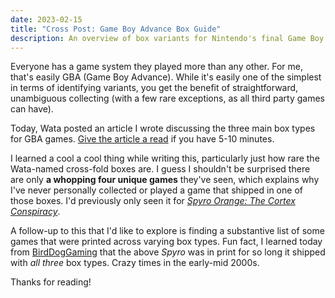 ```yaml
---
date: 2023-02-15
title: "Cross Post: Game Boy Advance Box Guide"
description: An overview of box variants for Nintendo's final Game Boy iteration
---
```

Everyone has a game system they played more than any other. For me, that's easily GBA (Game Boy Advance). While it's easily one of the simplest in terms of identifying variants, you get the benefit of straightforward, unambiguous collecting (with a few rare exceptions, as all third party games can have).

Today, Wata posted an article I wrote discussing the three main box types for GBA games. [Give the article a read](https://blog.watagames.com/2023/02/14/game-boy-advance-box-guide/) if you have 5-10 minutes.

I learned a cool a cool thing while writing this, particularly just how rare the Wata-named cross-fold boxes are. I guess I shouldn't be surprised there are only **a whopping four unique games** they've seen, which explains why I've never personally collected or played a game that shipped in one of those boxes. I'd previously only seen it for *[Spyro Orange: The Cortex Conspiracy](https://spyro.fandom.com/wiki/Spyro_Orange:_The_Cortex_Conspiracy)*.

A follow-up to this that I'd like to explore is finding a substantive list of some games that were printed across varying box types. Fun fact, I learned today from [BirdDogGaming](https://www.youtube.com/@birddoggaming) that the above *Spyro* was in print for so long it shipped with *all three* box types. Crazy times in the early-mid 2000s.

Thanks for reading!